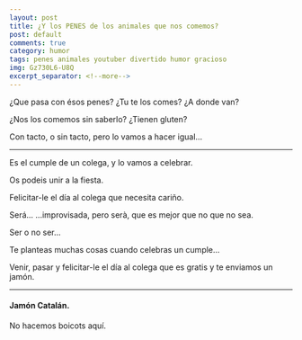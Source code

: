 ```yaml
---
layout: post
title: ¿Y los PENES de los animales que nos comemos?
post: default
comments: true
category: humor
tags: penes animales youtuber divertido humor gracioso
img: Gz730L6-U8Q
excerpt_separator: <!--more-->
---
```


¿Que pasa con ésos penes? ¿Tu te los comes? ¿A donde van?

¿Nos los comemos sin saberlo? ¿Tienen gluten?

Con tacto, o sin tacto, pero lo vamos a hacer igual...

<!--more-->

<hr>

Es el cumple de un colega, y lo vamos a celebrar.

Os podeis unir a la fiesta.


Felicitar-le el día al colega que necesita cariño.

Será... ...improvisada, pero serà, que es mejor que no que no sea.

Ser o no ser...

Te planteas muchas cosas cuando celebras un cumple...

 Venir, pasar y felicitar-le el día al colega que es gratis y te enviamos un jamón.

<hr>

#### Jamón Catalán.

No hacemos boicots aquí.
